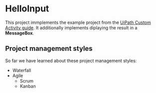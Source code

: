 # HelloInput

This project immplements the example project from the [UiPath Custom Activity guide](https://docs.uipath.com/activities/docs/creating-a-custom-activity). It additionally implements diplaying the result in a **MessageBox**.

## Project management styles

So far we have learned about these project management styles:

* Waterfall
* Agile
  * Scrum
  * Kanban